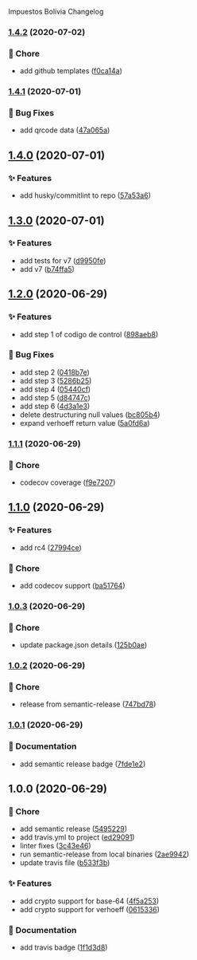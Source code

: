 Impuestos Bolivia Changelog

### [1.4.2](https://github.com/nearshorecode/impuestos-bo/compare/v1.4.1...v1.4.2) (2020-07-02)


### :wrench: Chore

* add github templates ([f0ca14a](https://github.com/nearshorecode/impuestos-bo/commit/f0ca14aa6a651c302c5536cdd56c2b648b5c023c))

### [1.4.1](https://github.com/nearshorecode/impuestos-bo/compare/v1.4.0...v1.4.1) (2020-07-01)


### :bug: Bug Fixes

* add qrcode data ([47a065a](https://github.com/nearshorecode/impuestos-bo/commit/47a065af769584698e8b7ddfbe578a941e9882ef))

## [1.4.0](https://github.com/nearshorecode/impuestos-bo/compare/v1.3.0...v1.4.0) (2020-07-01)


### :sparkles: Features

* add husky/commitlint to repo ([57a53a6](https://github.com/nearshorecode/impuestos-bo/commit/57a53a68b2204de54ee0de8bef4d8a83dfef8b98))

## [1.3.0](https://github.com/nearshorecode/impuestos-bo/compare/v1.2.0...v1.3.0) (2020-07-01)


### :sparkles: Features

* add tests for v7 ([d9950fe](https://github.com/nearshorecode/impuestos-bo/commit/d9950fed2dc01c3c8603c6e609d328b459f56f09))
* add v7 ([b74ffa5](https://github.com/nearshorecode/impuestos-bo/commit/b74ffa564ed1deaafa78139535e493b21258b976))

## [1.2.0](https://github.com/nearshorecode/impuestos-bo/compare/v1.1.1...v1.2.0) (2020-06-29)


### :sparkles: Features

* add step 1 of codigo de control ([898aeb8](https://github.com/nearshorecode/impuestos-bo/commit/898aeb846af1d30458921c7f0a36ccf04dad3744))


### :bug: Bug Fixes

* add step 2 ([0418b7e](https://github.com/nearshorecode/impuestos-bo/commit/0418b7ea5a7a4d5d135bd841c06c5dd374ad4ba7))
* add step 3 ([5286b25](https://github.com/nearshorecode/impuestos-bo/commit/5286b25e4df8b771e4e1be2c943b660ec0a050d4))
* add step 4 ([05440cf](https://github.com/nearshorecode/impuestos-bo/commit/05440cfa2c683629ad89cc26de352504d7c656c1))
* add step 5 ([d84747c](https://github.com/nearshorecode/impuestos-bo/commit/d84747c23ab35e371b60a122ed9565fe49fb89bb))
* add step 6 ([4d3a1e3](https://github.com/nearshorecode/impuestos-bo/commit/4d3a1e3659d182c117cf5f15e8b14e190f01d56b))
* delete destructuring null values ([bc805b4](https://github.com/nearshorecode/impuestos-bo/commit/bc805b4e5f97d6f9f50680b8ae9b855d8516b011))
* expand verhoeff return value ([5a0fd6a](https://github.com/nearshorecode/impuestos-bo/commit/5a0fd6a5bd399bc3886babe5e40b8cd21272b348))

### [1.1.1](https://github.com/nearshorecode/impuestos-bo/compare/v1.1.0...v1.1.1) (2020-06-29)


### :wrench: Chore

* codecov coverage ([f9e7207](https://github.com/nearshorecode/impuestos-bo/commit/f9e7207e88b711a55aaaf5a6732244963ecfa764))

## [1.1.0](https://github.com/nearshorecode/impuestos-bo/compare/v1.0.3...v1.1.0) (2020-06-29)


### :sparkles: Features

* add rc4 ([27994ce](https://github.com/nearshorecode/impuestos-bo/commit/27994cee3348d3d9ba4371a2500504191faab693))


### :wrench: Chore

* add codecov support ([ba51764](https://github.com/nearshorecode/impuestos-bo/commit/ba517648d1f139a36ab492272f2a71c54ebac95c))

### [1.0.3](https://github.com/nearshorecode/impuestos-bo/compare/v1.0.2...v1.0.3) (2020-06-29)


### :wrench: Chore

* update package.json details ([125b0ae](https://github.com/nearshorecode/impuestos-bo/commit/125b0aed38a5be16afd6a0219e83682d1a640041))

### [1.0.2](https://github.com/nearshorecode/impuestos-bo/compare/v1.0.1...v1.0.2) (2020-06-29)


### :wrench: Chore

* release from semantic-release ([747bd78](https://github.com/nearshorecode/impuestos-bo/commit/747bd7832e2da6e33990fdd7a428b9b983691055))

### [1.0.1](https://github.com/nearshorecode/impuestos-bo/compare/v1.0.0...v1.0.1) (2020-06-29)


### :memo: Documentation

* add semantic release badge ([7fde1e2](https://github.com/nearshorecode/impuestos-bo/commit/7fde1e229466a455364aab0b2461d27d8e1f4c5f))

## 1.0.0 (2020-06-29)


### :wrench: Chore

* add semantic release ([5495229](https://github.com/nearshorecode/impuestos-bo/commit/5495229e0be0de02c949de33ec02b5605ef9b4c3))
* add travis.yml to project ([ed29091](https://github.com/nearshorecode/impuestos-bo/commit/ed2909111afda5a21a8d0ccb58cbe8449bdf4f62))
* linter fixes ([3c43e46](https://github.com/nearshorecode/impuestos-bo/commit/3c43e4614fc60a952fc859af03bac31fd6eb59d3))
* run semantic-release from local binaries ([2ae9942](https://github.com/nearshorecode/impuestos-bo/commit/2ae9942cf388c67bbc398306dcc09815c4c1ef7b))
* update travis file ([b533f3b](https://github.com/nearshorecode/impuestos-bo/commit/b533f3b6cf7d302777c86046e0fb6e897e07fa93))


### :sparkles: Features

* add crypto support for base-64 ([4f5a253](https://github.com/nearshorecode/impuestos-bo/commit/4f5a2538c94ef08539512618213e9f6db74c2f05))
* add crypto support for verhoeff ([0615336](https://github.com/nearshorecode/impuestos-bo/commit/0615336ed897528a91116b6dbae5c7a5230acab8))


### :memo: Documentation

* add travis badge ([1f1d3d8](https://github.com/nearshorecode/impuestos-bo/commit/1f1d3d88fbb0212aca5ab877d070a2b2b9a077d4))
